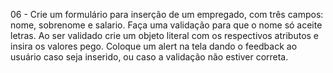 06 - Crie um formulário para inserção de um empregado, com três campos: nome, sobrenome e salario. Faça uma validação para que o nome só aceite letras. Ao ser validado crie um objeto literal com os respectivos atributos e insira os valores pego. Coloque um alert na tela dando o feedback ao usuário caso seja inserido, ou caso a validação não estiver correta.